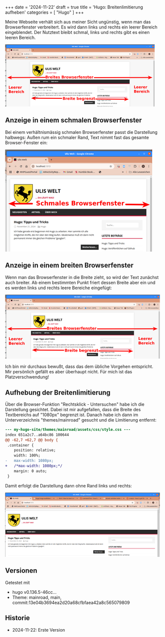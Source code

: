 +++
date = '2024-11-22'
draft = true
title = 'Hugo: Breitenlimitierung aufheben'
categories = [ "Hugo" ]
+++

<!--
Hugo: Breitenlimitierung aufheben
=================================
-->

Meine Webseite verhält sich aus meiner Sicht ungünstig,
wenn man das Browserfenster verbreitert. Es wird dann links
und rechts ein leerer Bereich eingeblendet. Der Nutztext
bleibt schmal, links und rechts gibt es einen leeren Bereich.

![breit](images/breit-mit-rand-schrift-30.png)

<!--more-->

Anzeige in einem schmalen Browserfenster
----------------------------------------

Bei einem verhältnismässig schmalen Browserfenster passt
die Darstellung halbwegs: Außen rum ein schmaler Rand, Text
nimmt fast das gesamte Browser-Fenster ein:

![schmal](images/schmal-ohne-rand-schrift.png)

Anzeige in einem breiten Browserfenster
---------------------------------------

Wenn man das Browserfenster in die Breite zieht, so wird
der Text zunächst auch breiter. Ab einem bestimmten Punkt
friert dessen Breite aber ein und es werden links und
rechts leere Bereiche eingefügt:

![breit-mit-rand](images/breit-mit-rand-schrift.png)

Ich bin mir durchaus bewußt, dass das dem übliche Vorgehen
entspricht. Mir persönlich gefällt es aber überhaupt nicht.
Für mich ist das Platzverschwendung!

Aufhebung der Breitenlimitierung
--------------------------------

Über die Browser-Funktion "Rechtsklick - Untersuchen" habe
ich die Darstellung gesichtet. Dabei ist mir aufgefallen,
dass die Breite des Textbereichs auf "1080px" begrenzt ist.
Danach habe ich dann im Unterverzeichnis "themes/mainroad"
gesucht und die Limitierung entfernt:

```diff
--- my-hugo-site/themes/mainroad/assets/css/style.css ---
index 651a2c7..a64bc86 100644
@@ -62,7 +62,7 @@ body {
 .container {
 	position: relative;
 	width: 100%;
-	max-width: 1080px;
+	/*max-width: 1080px;*/
 	margin: 0 auto;
 }
```

Damit erfolgt die Darstellung dann ohne Rand links und rechts:

![breit-ohne-rand](images/breit-ohne-rand.png)

Versionen
---------

Getestet mit

- hugo v0.136.5-46cc...
- Theme: mainroad, main, commit:13e04b3694ea2d20a68cfbfaea42a8c565079809

Historie
--------

- 2024-11-22: Erste Version
